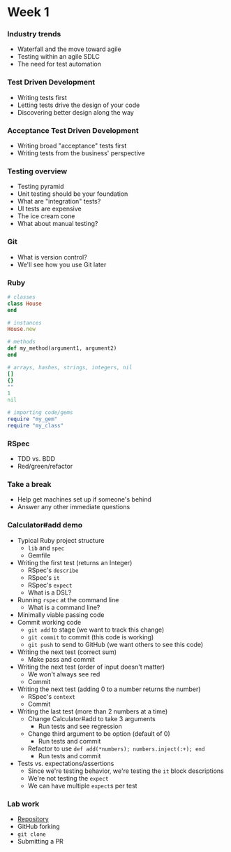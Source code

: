 # Week 1

### Industry trends
- Waterfall and the move toward agile
- Testing within an agile SDLC
- The need for test automation

### Test Driven Development
- Writing tests first
- Letting tests drive the design of your code
- Discovering better design along the way

### Acceptance Test Driven Development
- Writing broad "acceptance" tests first
- Writing tests from the business' perspective

### Testing overview
- Testing pyramid
- Unit testing should be your foundation
- What are "integration" tests?
- UI tests are expensive
- The ice cream cone
- What about manual testing?

### Git
- What is version control?
- We'll see how you use Git later

### Ruby
```ruby
# classes
class House
end
```
```ruby
# instances
House.new
```
```ruby
# methods
def my_method(argument1, argument2)
end
```
```ruby
# arrays, hashes, strings, integers, nil
[]
{}
""
1
nil
```
```ruby
# importing code/gems
require "my_gem"
require "my_class"
```

### RSpec
- TDD vs. BDD
- Red/green/refactor

### Take a break
- Help get machines set up if someone's behind
- Answer any other immediate questions

### Calculator#add demo
- Typical Ruby project structure
  - `lib` and `spec`
  - Gemfile
- Writing the first test (returns an Integer)
  - RSpec's `describe`
  - RSpec's `it`
  - RSpec's `expect`
  - What is a DSL?
- Running `rspec` at the command line
  - What is a command line?
- Minimally viable passing code
- Commit working code
  - `git add` to stage (we want to track this change)
  - `git commit` to commit (this code is working)
  - `git push` to send to GitHub (we want others to see this code)
- Writing the next test (correct sum)
  - Make pass and commit
- Writing the next test (order of input doesn't matter)
  - We won't always see red
  - Commit
- Writing the next test (adding 0 to a number returns the number)
  - RSpec's `context`
  - Commit
- Writing the last test (more than 2 numbers at a time)
  - Change Calculator#add to take 3 arguments
    - Run tests and see regression
  - Change third argument to be option (default of 0)
    - Run tests and commit
  - Refactor to use `def add(*numbers); numbers.inject(:+); end`
    - Run tests and commit
- Tests vs. expectations/assertions
  - Since we're testing behavior, we're testing the `it` block descriptions
  - We're not testing the `expect`
  - We can have multiple `expect`s per test

### Lab work
- [Repository](https://github.com/csci-qa/calculator)
- GitHub forking
- `git clone`
- Submitting a PR
